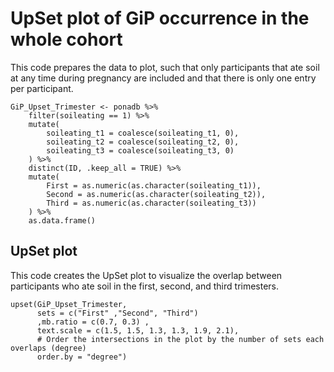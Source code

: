 # UpSet plot of GiP occurrence in the whole cohort

This code prepares the data to plot, such that only participants that ate soil at any time during pregnancy are included and that there is only one entry per participant.

```{r}
GiP_Upset_Trimester <- ponadb %>%
    filter(soileating == 1) %>%
    mutate(
        soileating_t1 = coalesce(soileating_t1, 0),
        soileating_t2 = coalesce(soileating_t2, 0),
        soileating_t3 = coalesce(soileating_t3, 0)
    ) %>%
    distinct(ID, .keep_all = TRUE) %>%
    mutate(
        First = as.numeric(as.character(soileating_t1)),
        Second = as.numeric(as.character(soileating_t2)),
        Third = as.numeric(as.character(soileating_t3))
    ) %>%
    as.data.frame()
```

## UpSet plot
This code creates the UpSet plot to visualize the overlap between participants who ate soil in the first, second, and third trimesters.

```{r}
upset(GiP_Upset_Trimester, 
      sets = c("First" ,"Second", "Third")
      ,mb.ratio = c(0.7, 0.3) ,
      text.scale = c(1.5, 1.5, 1.3, 1.3, 1.9, 2.1), 
      # Order the intersections in the plot by the number of sets each overlaps (degree)
      order.by = "degree")
```
